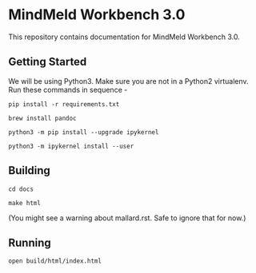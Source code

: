 # MindMeld Workbench 3.0

This repository contains documentation for MindMeld Workbench 3.0.

## Getting Started

We will be using Python3. Make sure you are not in a Python2 virtualenv. Run these commands in sequence -

`pip install -r requirements.txt`

`brew install pandoc`

`python3 -m pip install --upgrade ipykernel`

`python3 -m ipykernel install --user`

## Building

`cd docs`

`make html`

(You might see a warning about mallard.rst. Safe to ignore that for now.)

## Running

`open build/html/index.html`
